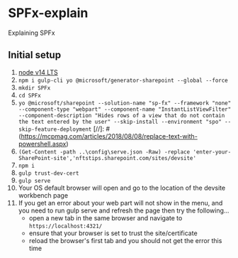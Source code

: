 # SPFx-explain
Explaining SPFx


## Initial setup
1) [node v14 LTS](https://nodejs.org/download/release/latest-v14.x/)
2) `npm i gulp-cli yo @microsoft/generator-sharepoint --global --force`
3) `mkdir SPFx`
4) `cd SPFx`
5) `yo @microsoft/sharepoint --solution-name "sp-fx" --framework "none" --component-type "webpart" --component-name "InstantListViewFilter" --component-description "Hides rows of a view that do not contain the text entered by the user" --skip-install --environment "spo" --skip-feature-deployment`
[//]: # (https://mcpmag.com/articles/2018/08/08/replace-text-with-powershell.aspx)
6) `(Get-Content -path ..\config\serve.json -Raw) -replace 'enter-your-SharePoint-site','nftstips.sharepoint.com/sites/devsite'`
7) `npm i`
8) `gulp trust-dev-cert`
9) `gulp serve`
10) Your OS default browser will open and go to the location of the devsite workbench page
11) If you get an error about your web part will not show in the menu, and you need to run gulp serve and refresh the page then try the following...
    - open a new tab in the same browser and navigate to `https://localhost:4321/`
    - ensure that your browser is set to trust the site/certificate
    - reload the browser's first tab and you should not get the error this time


